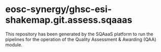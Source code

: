 <!--
SPDX-FileCopyrightText: Copyright contributors to the Software Quality Assurance as a Service (SQAaaS) project <sqaaas@ibergrid.eu>

SPDX-License-Identifier: GPL-3.0-only
-->

# eosc-synergy/ghsc-esi-shakemap.git.assess.sqaaas
This repository has been generated by the SQAaaS platform to run the pipelines
for the operation of the
Quality Assessment & Awarding (QAA)
module.